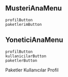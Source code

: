MusteriAnaMenu
----
	profilButton
	paketlerimButton
	
YoneticiAnaMenu
----
	profilButton
	kullanicilarButton
	paketlerButton
	
	
Paketler
Kullanıcılar
Profil